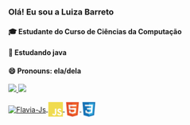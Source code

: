 ### Olá! Eu sou a Luiza Barreto

####  🎓 Estudante do Curso de Ciências da Computação
#### 🌱 Estudando java
#### 😄 Pronouns: ela/dela

<div align="left">
  <a href="https://github.com/luizapbarreto">
  <img height="180em" src="https://github-readme-stats.vercel.app/api?username=luizapbarreto&show_icons=true&theme=vue-dark&include_all_commits=true&count_private=true"/>
  <img height="180em" src="https://github-readme-stats.vercel.app/api/top-langs/?username=luizapbarreto&layout=compact&langs_count=7&theme=vue-dark"/>
</div>
   
<div style="display: inline_block"><br>
  <img align="center" alt="Flavia-Js" height="30" width="30" src="https://cdn.jsdelivr.net/gh/devicons/devicon/icons/java/java-original.svg" />
  <img align="center" alt="Flavia-Js" height="30" width="30" src="https://raw.githubusercontent.com/devicons/devicon/master/icons/javascript/javascript-plain.svg">
  <img align="center" alt="Flavia-HTML" height="30" width="30" src="https://raw.githubusercontent.com/devicons/devicon/master/icons/html5/html5-original.svg">
  <img align="center" alt="Flavia-CSS" height="30" width="30" src="https://raw.githubusercontent.com/devicons/devicon/master/icons/css3/css3-original.svg">
</div>

  ##
